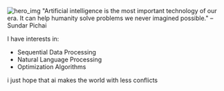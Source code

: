 <img alt="hero_img" src="https://media4.giphy.com/media/v1.Y2lkPTc5MGI3NjExeGNwNndhamMzOWtsanB5NnU2bG5leWZjemxnZzh0c2tyNG1qNWVyeCZlcD12MV9pbnRlcm5hbF9naWZfYnlfaWQmY3Q9cw/FEVBXvnC4exOg/giphy.gif"/>
"Artificial intelligence is the most important technology of our era. It can help humanity solve problems we never imagined possible." – Sundar Pichai

I have interests in:
* Sequential Data Processing
* Natural Language Processing
* Optimization Algorithms

i just hope that ai makes the world with less conflicts